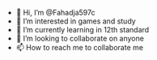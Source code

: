 - 👋 Hi, I’m @Fahadja597c
- 👀 I’m interested in games and study
- 🌱 I’m currently learning in 12th standard
- 💞️ I’m looking to collaborate on anyone
- 📫 How to reach me to collaborate me

<!---
Fahadja597c/Fahadja597c is a ✨ special ✨ repository because its `README.md` (this file) appears on your GitHub profile.
You can click the Preview link to take a look at your changes.
--->
